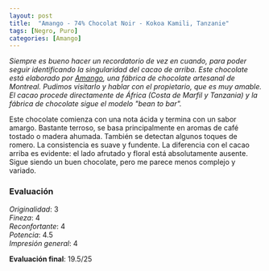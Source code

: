 ```yaml
---
layout: post
title:  "Amango - 74% Chocolat Noir - Kokoa Kamili, Tanzanie"
tags: [Negro, Puro] 
categories: [Amango]
---
```


_Siempre es bueno hacer un recordatorio de vez en cuando, para poder seguir identificando la singularidad del cacao de arriba.
Este chocolate está elaborado por [Amango](https://www.amangocacao.com/), una fábrica de chocolate artesanal de Montreal. Pudimos visitarlo y hablar con el propietario, que es muy amable. El cacao procede directamente de África (Costa de Marfil y Tanzania) y la fábrica de chocolate sigue el modelo "bean to bar"._

Este chocolate comienza con una nota ácida y termina con un sabor amargo. Bastante terroso, se basa principalmente en aromas de café tostado o madera ahumada. También se detectan algunos toques de romero. La consistencia es suave y fundente. 
La diferencia con el cacao arriba es evidente: el lado afrutado y floral está absolutamente ausente. Sigue siendo un buen chocolate, pero me parece menos complejo y variado.


### Evaluación

_Originalidad_: 3  
_Fineza_: 4  
_Reconfortante_: 4  
_Potencia_: 4.5  
_Impresión general_: 4

**Evaluación final**: 19.5/25